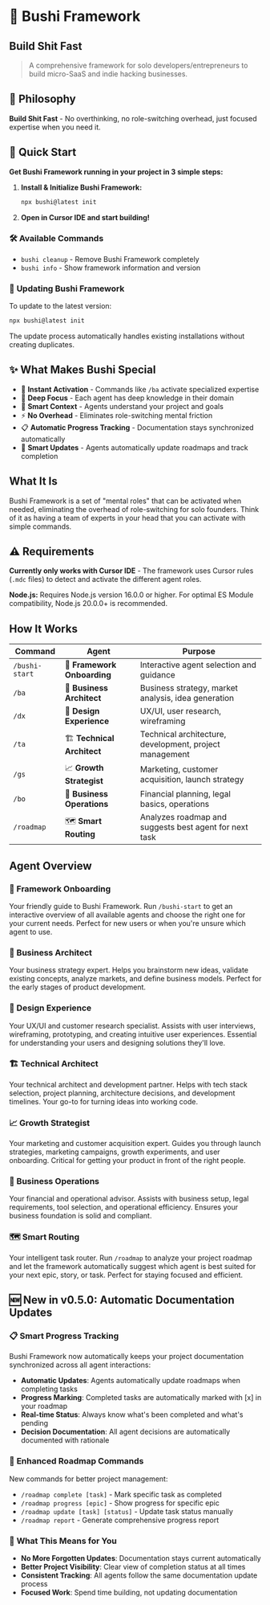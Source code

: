 # 🚀 Bushi Framework
## Build Shit Fast
> A comprehensive framework for solo developers/entrepreneurs to build micro-SaaS and indie hacking businesses.


## 🎯 **Philosophy**

**Build Shit Fast** - No overthinking, no role-switching overhead, just focused expertise when you need it.


## 🚀 Quick Start

**Get Bushi Framework running in your project in 3 simple steps:**

1. **Install & Initialize Bushi Framework:**
   ```bash
   npx bushi@latest init
   ```

2. **Open in Cursor IDE and start building!**

### 🛠️ **Available Commands**

- `bushi cleanup` - Remove Bushi Framework completely
- `bushi info` - Show framework information and version

### 🔄 **Updating Bushi Framework**

To update to the latest version:
```bash
npx bushi@latest init
```

The update process automatically handles existing installations without creating duplicates.


## ✨ **What Makes Bushi Special**

- 🚀 **Instant Activation** - Commands like `/ba` activate specialized expertise
- 🎯 **Deep Focus** - Each agent has deep knowledge in their domain  
- 🧠 **Smart Context** - Agents understand your project and goals
- ⚡ **No Overhead** - Eliminates role-switching mental friction
- 📋 **Automatic Progress Tracking** - Documentation stays synchronized automatically
- 🔄 **Smart Updates** - Agents automatically update roadmaps and track completion


## What It Is

Bushi Framework is a set of "mental roles" that can be activated when needed, eliminating the overhead of role-switching for solo founders. Think of it as having a team of experts in your head that you can activate with simple commands.

## ⚠️ Requirements

**Currently only works with Cursor IDE** - The framework uses Cursor rules (`.mdc` files) to detect and activate the different agent roles.

**Node.js:** Requires Node.js version 16.0.0 or higher. For optimal ES Module compatibility, Node.js 20.0.0+ is recommended.


## How It Works

| Command | Agent | Purpose |
|---------|-------|---------|
| `/bushi-start` | 🚀 **Framework Onboarding** | Interactive agent selection and guidance |
| `/ba` | 🎯 **Business Architect** | Business strategy, market analysis, idea generation |
| `/dx` | 🎨 **Design Experience** | UX/UI, user research, wireframing |
| `/ta` | 🏗️ **Technical Architect** | Technical architecture, development, project management |
| `/gs` | 📈 **Growth Strategist** | Marketing, customer acquisition, launch strategy |
| `/bo` | 💼 **Business Operations** | Financial planning, legal basics, operations |
| `/roadmap` | 🗺️ **Smart Routing** | Analyzes roadmap and suggests best agent for next task |


## Agent Overview

### 🚀 Framework Onboarding
Your friendly guide to Bushi Framework. Run `/bushi-start` to get an interactive overview of all available agents and choose the right one for your current needs. Perfect for new users or when you're unsure which agent to use.

### 🎯 Business Architect
Your business strategy expert. Helps you brainstorm new ideas, validate existing concepts, analyze markets, and define business models. Perfect for the early stages of product development.

### 🎨 Design Experience  
Your UX/UI and customer research specialist. Assists with user interviews, wireframing, prototyping, and creating intuitive user experiences. Essential for understanding your users and designing solutions they'll love.

### 🏗️ Technical Architect
Your technical architect and development partner. Helps with tech stack selection, project planning, architecture decisions, and development timelines. Your go-to for turning ideas into working code.

### 📈 Growth Strategist
Your marketing and customer acquisition expert. Guides you through launch strategies, marketing campaigns, growth experiments, and user onboarding. Critical for getting your product in front of the right people.

### 💼 Business Operations
Your financial and operational advisor. Assists with business setup, legal requirements, tool selection, and operational efficiency. Ensures your business foundation is solid and compliant.

### 🗺️ Smart Routing
Your intelligent task router. Run `/roadmap` to analyze your project roadmap and let the framework automatically suggest which agent is best suited for your next epic, story, or task. Perfect for staying focused and efficient.

## 🆕 **New in v0.5.0: Automatic Documentation Updates**

### 📋 **Smart Progress Tracking**
Bushi Framework now automatically keeps your project documentation synchronized across all agent interactions:

- **Automatic Updates**: Agents automatically update roadmaps when completing tasks
- **Progress Marking**: Completed tasks are automatically marked with [x] in your roadmap
- **Real-time Status**: Always know what's been completed and what's pending
- **Decision Documentation**: All agent decisions are automatically documented with rationale

### 🚀 **Enhanced Roadmap Commands**
New commands for better project management:

- `/roadmap complete [task]` - Mark specific task as completed
- `/roadmap progress [epic]` - Show progress for specific epic
- `/roadmap update [task] [status]` - Update task status manually
- `/roadmap report` - Generate comprehensive progress report

### 🎯 **What This Means for You**
- **No More Forgotten Updates**: Documentation stays current automatically
- **Better Project Visibility**: Clear view of completion status at all times
- **Consistent Tracking**: All agents follow the same documentation update process
- **Focused Work**: Spend time building, not updating documentation
